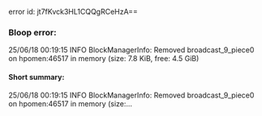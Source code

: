error id: jt7fKvck3HL1CQQgRCeHzA==
### Bloop error:

25/06/18 00:19:15 INFO BlockManagerInfo: Removed broadcast_9_piece0 on hpomen:46517 in memory (size: 7.8 KiB, free: 4.5 GiB)
#### Short summary: 

25/06/18 00:19:15 INFO BlockManagerInfo: Removed broadcast_9_piece0 on hpomen:46517 in memory (size:...